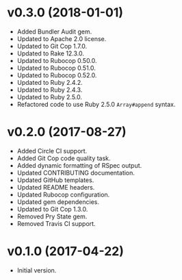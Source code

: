 # v0.3.0 (2018-01-01)

- Added Bundler Audit gem.
- Updated to Apache 2.0 license.
- Updated to Git Cop 1.7.0.
- Updated to Rake 12.3.0.
- Updated to Rubocop 0.50.0.
- Updated to Rubocop 0.51.0.
- Updated to Rubocop 0.52.0.
- Updated to Ruby 2.4.2.
- Updated to Ruby 2.4.3.
- Updated to Ruby 2.5.0.
- Refactored code to use Ruby 2.5.0 `Array#append` syntax.

# v0.2.0 (2017-08-27)

- Added Circle CI support.
- Added Git Cop code quality task.
- Added dynamic formatting of RSpec output.
- Updated CONTRIBUTING documentation.
- Updated GitHub templates.
- Updated README headers.
- Updated Rubocop configuration.
- Updated gem dependencies.
- Updated to Git Cop 1.3.0.
- Removed Pry State gem.
- Removed Travis CI support.

# v0.1.0 (2017-04-22)

- Initial version.
